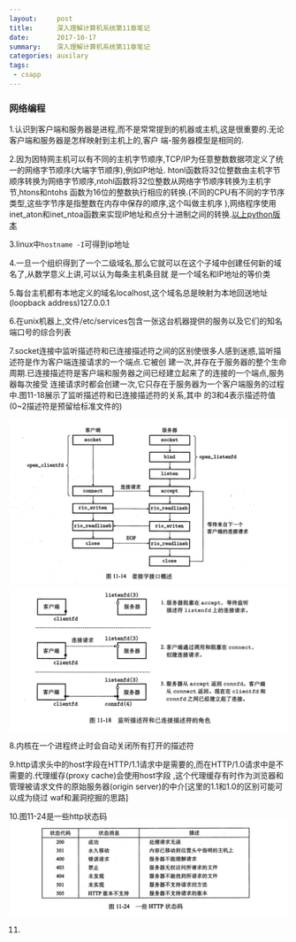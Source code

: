 ```yaml
---
layout:     post
title:      深入理解计算机系统第11章笔记
date:       2017-10-17
summary:    深入理解计算机系统第11章笔记
categories: auxilary
tags:
 - csapp
---
```


### 网络编程

1.认识到客户端和服务器是进程,而不是常常提到的机器或主机,这是很重要的.无论客户端和服务器是怎样映射到主机上的,客户
端-服务器模型是相同的.

2.因为因特网主机可以有不同的主机字节顺序,TCP/IP为任意整数数据项定义了统一的网络字节顺序(大端字节顺序),例如IP地址.
htonl函数将32位整数由主机字节顺序转换为网络字节顺序,ntohl函数将32位整数从网络字节顺序转换为主机字节,htons和ntohs
函数为16位的整数执行相应的转换.(不同的CPU有不同的字节序类型,这些字节序是指整数在内存中保存的顺序,这个叫做主机序
),网络程序使用inet_aton和inet_ntoa函数来实现IP地址和点分十进制之间的转换.[以上python版本][1]

3.linux中`hostname -I`可得到ip地址

4.一旦一个组织得到了一个二级域名,那么它就可以在这个子域中创建任何新的域名了,从数学意义上讲,可以认为每条主机条目就
是一个域名和IP地址的等价类

5.每台主机都有本地定义的域名localhost,这个域名总是映射为本地回送地址(loopback address)127.0.0.1

6.在unix机器上,文件/etc/services包含一张这台机器提供的服务以及它们的知名端口号的综合列表

7.socket连接中监听描述符和已连接描述符之间的区别使很多人感到迷惑,监听描述符是作为客户端连接请求的一个端点.它被创
建一次,并存在于服务器的整个生命周期.已连接描述符是客户端和服务器之间已经建立起来了的连接的一个端点,服务器每次接受
连接请求时都会创建一次,它只存在于服务器为一个客户端服务的过程中.图11-18展示了监听描述符和已连接描述符的关系,其中
的3和4表示描述符值(0~2描述符是预留给标准文件的)

<img src="https://raw.githubusercontent.com/3xp10it/pic/master/csapp11-1.png">
<img src="https://raw.githubusercontent.com/3xp10it/pic/master/csapp11-2.png">

8.内核在一个进程终止时会自动关闭所有打开的描述符

9.http请求头中的host字段在HTTP/1.1请求中是需要的,而在HTTP/1.0请求中是不需要的.代理缓存(proxy cache)会使用host字段
,这个代理缓存有时作为浏览器和管理被请求文件的原始服务器(origin server)的中介[这里的1.1和1.0的区别可能可以成为绕过
waf和漏洞挖掘的思路]

10.图11-24是一些http状态码
<img src="https://raw.githubusercontent.com/3xp10it/pic/master/csapp11-3.png">

11. 


[1]: http://blog.csdn.net/fan_hai_ping/article/details/8435140
